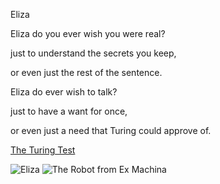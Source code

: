 Eliza

Eliza do you ever wish you were real?

just to understand the secrets you keep,

or even just the rest of the sentence.

Eliza do ever wish to talk?

just to have a want for once,

or even just a need that Turing could approve of.

[The Turing Test](https://www.youtube.com/watch?v=3wLqsRLvV-c)

![Eliza](https://upload.wikimedia.org/wikipedia/commons/thumb/4/4e/ELIZA_conversation.jpg/330px-ELIZA_conversation.jpg)
![The Robot from Ex Machina](https://iai.tv/assets/Uploads/_resampled/FillWyI4MDAiLCI1MDAiXQ/robots-emotions.jpg)
